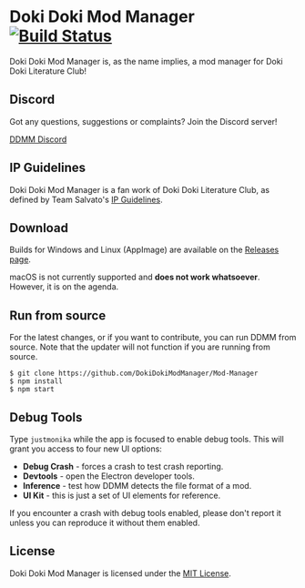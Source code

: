 # Doki Doki Mod Manager [![Build Status](https://travis-ci.org/DokiDokiModManager/Mod-Manager.svg?branch=master)](https://travis-ci.org/DokiDokiModManager/Mod-Manager)

Doki Doki Mod Manager is, as the name implies, a mod manager for Doki Doki Literature Club!

## Discord

Got any questions, suggestions or complaints? Join the Discord server!

[DDMM Discord](https://discord.me/modmanager)

## IP Guidelines

Doki Doki Mod Manager is a fan work of Doki Doki Literature Club, as defined by Team Salvato's [IP Guidelines](http://teamsalvato.com/ip-guidelines/).

## Download

Builds for Windows and Linux (AppImage) are available on the [Releases page](https://github.com/DokiDokiModManager/Mod-Manager/releases).

macOS is not currently supported and **does not work whatsoever**. However, it is on the agenda.

## Run from source

For the latest changes, or if you want to contribute, you can run DDMM from source. Note that the updater will not function if you are running from source.

    $ git clone https://github.com/DokiDokiModManager/Mod-Manager
    $ npm install
    $ npm start
    
## Debug Tools

Type `justmonika` while the app is focused to enable debug tools. This will grant you access to four new UI options:

* **Debug Crash** - forces a crash to test crash reporting.
* **Devtools** - open the Electron developer tools.
* **Inference** - test how DDMM detects the file format of a mod.
* **UI Kit** - this is just a set of UI elements for reference.

If you encounter a crash with debug tools enabled, please don't report it unless you can reproduce it without them enabled.

## License

Doki Doki Mod Manager is licensed under the [MIT License](LICENSE.txt).